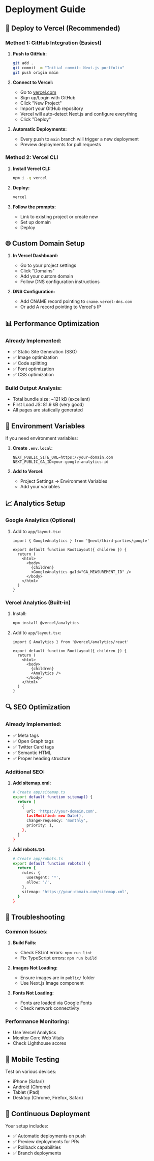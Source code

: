 # Deployment Guide

## 🚀 Deploy to Vercel (Recommended)

### Method 1: GitHub Integration (Easiest)

1. **Push to GitHub:**
   ```bash
   git add .
   git commit -m "Initial commit: Next.js portfolio"
   git push origin main
   ```

2. **Connect to Vercel:**
   - Go to [vercel.com](https://vercel.com)
   - Sign up/Login with GitHub
   - Click "New Project"
   - Import your GitHub repository
   - Vercel will auto-detect Next.js and configure everything
   - Click "Deploy"

3. **Automatic Deployments:**
   - Every push to `main` branch will trigger a new deployment
   - Preview deployments for pull requests

### Method 2: Vercel CLI

1. **Install Vercel CLI:**
   ```bash
   npm i -g vercel
   ```

2. **Deploy:**
   ```bash
   vercel
   ```

3. **Follow the prompts:**
   - Link to existing project or create new
   - Set up domain
   - Deploy

## 🌐 Custom Domain Setup

1. **In Vercel Dashboard:**
   - Go to your project settings
   - Click "Domains"
   - Add your custom domain
   - Follow DNS configuration instructions

2. **DNS Configuration:**
   - Add CNAME record pointing to `cname.vercel-dns.com`
   - Or add A record pointing to Vercel's IP

## 📊 Performance Optimization

### Already Implemented:
- ✅ Static Site Generation (SSG)
- ✅ Image optimization
- ✅ Code splitting
- ✅ Font optimization
- ✅ CSS optimization

### Build Output Analysis:
- Total bundle size: ~121 kB (excellent)
- First Load JS: 81.9 kB (very good)
- All pages are statically generated

## 🔧 Environment Variables

If you need environment variables:

1. **Create `.env.local`:**
   ```env
   NEXT_PUBLIC_SITE_URL=https://your-domain.com
   NEXT_PUBLIC_GA_ID=your-google-analytics-id
   ```

2. **Add to Vercel:**
   - Project Settings → Environment Variables
   - Add your variables

## 📈 Analytics Setup

### Google Analytics (Optional)
1. Add to `app/layout.tsx`:
   ```tsx
   import { GoogleAnalytics } from '@next/third-parties/google'
   
   export default function RootLayout({ children }) {
     return (
       <html>
         <body>
           {children}
           <GoogleAnalytics gaId="GA_MEASUREMENT_ID" />
         </body>
       </html>
     )
   }
   ```

### Vercel Analytics (Built-in)
1. Install:
   ```bash
   npm install @vercel/analytics
   ```

2. Add to `app/layout.tsx`:
   ```tsx
   import { Analytics } from '@vercel/analytics/react'
   
   export default function RootLayout({ children }) {
     return (
       <html>
         <body>
           {children}
           <Analytics />
         </body>
       </html>
     )
   }
   ```

## 🔍 SEO Optimization

### Already Implemented:
- ✅ Meta tags
- ✅ Open Graph tags
- ✅ Twitter Card tags
- ✅ Semantic HTML
- ✅ Proper heading structure

### Additional SEO:
1. **Add sitemap.xml:**
   ```bash
   # Create app/sitemap.ts
   export default function sitemap() {
     return [
       {
         url: 'https://your-domain.com',
         lastModified: new Date(),
         changeFrequency: 'monthly',
         priority: 1,
       },
     ]
   }
   ```

2. **Add robots.txt:**
   ```bash
   # Create app/robots.ts
   export default function robots() {
     return {
       rules: {
         userAgent: '*',
         allow: '/',
       },
       sitemap: 'https://your-domain.com/sitemap.xml',
     }
   }
   ```

## 🚨 Troubleshooting

### Common Issues:

1. **Build Fails:**
   - Check ESLint errors: `npm run lint`
   - Fix TypeScript errors: `npm run build`

2. **Images Not Loading:**
   - Ensure images are in `public/` folder
   - Use Next.js Image component

3. **Fonts Not Loading:**
   - Fonts are loaded via Google Fonts
   - Check network connectivity

### Performance Monitoring:
- Use Vercel Analytics
- Monitor Core Web Vitals
- Check Lighthouse scores

## 📱 Mobile Testing

Test on various devices:
- iPhone (Safari)
- Android (Chrome)
- Tablet (iPad)
- Desktop (Chrome, Firefox, Safari)

## 🔄 Continuous Deployment

Your setup includes:
- ✅ Automatic deployments on push
- ✅ Preview deployments for PRs
- ✅ Rollback capabilities
- ✅ Branch deployments